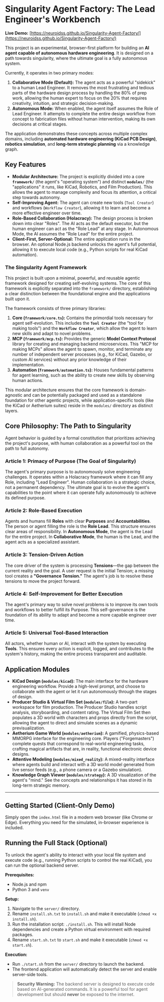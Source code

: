 # Singularity Agent Factory: The Lead Engineer's Workbench

**Live Demo:** [https://neuroidss.github.io/Singularity-Agent-Factory/](https://neuroidss.github.io/Singularity-Agent-Factory/)

This project is an experimental, browser-first platform for building an **AI agent capable of autonomous hardware engineering**. It is designed on a path towards singularity, where the ultimate goal is a fully autonomous system.

Currently, it operates in two primary modes:
1.  **Collaborative Mode (Default):** The agent acts as a powerful "sidekick" to a human Lead Engineer. It removes the most frustrating and tedious parts of the hardware design process by handling the 80% of prep work, allowing the human expert to focus on the 20% that requires creativity, intuition, and strategic decision-making.
2.  **Autonomous Mode:** When enabled, the agent itself assumes the Role of Lead Engineer. It attempts to complete the entire design workflow from concept to fabrication files without human intervention, making its own decisions at critical stages.

The application demonstrates these concepts across multiple complex domains, including **automated hardware engineering (KiCad PCB Design)**, **robotics simulation**, and **long-term strategic planning** via a knowledge graph.

## Key Features

*   **Modular Architecture:** The project is explicitly divided into a core **`framework/`** (the agent's "operating system") and distinct **`modules/`** (the "applications" it runs, like KiCad, Robotics, and Film Production). This allows the agent to manage complexity and focus its attention, a critical step towards autonomy.
*   **Self-Improving Agent:** The agent can create new tools (`Tool Creator`) and workflows (`Workflow Creator`), allowing it to learn and become a more effective engineer over time.
*   **Role-Based Collaboration (Holacracy):** The design process is broken down into clear "Roles". The AI acts as the default executor, but the human engineer can act as the "Role Lead" at any stage. In Autonomous Mode, the AI assumes the "Role Lead" for the entire project.
*   **Client-First, Server-Optional:** The entire application runs in the browser. An optional Node.js backend unlocks the agent's full potential, allowing it to execute local code (e.g., Python scripts for real KiCad automation).

### The Singularity Agent Framework

This project is built upon a minimal, powerful, and reusable agentic framework designed for creating self-evolving systems. The core of this framework is explicitly separated into the `framework/` directory, establishing a clear distinction between the foundational engine and the applications built upon it.

The framework consists of three primary libraries:

1.  **Core (`framework/core.ts`):** Contains the primordial tools necessary for agent self-evolution. This includes the **`Tool Creator`** (the "tool for making tools") and the **`Workflow Creator`**, which allow the agent to learn new skills and adapt to novel problems.
2.  **MCP (`framework/mcp.ts`):** Provides the generic **Model Context Protocol** library for creating and managing backend microservices. This "MCP for making MCPs" allows the agent to spawn, monitor, and terminate any number of independent server processes (e.g., for KiCad, Gazebo, or custom AI services) without any prior knowledge of their implementation.
3.  **Automation (`framework/automation.ts`):** Houses fundamental patterns for agent learning, such as the ability to create new skills by observing human actions.

This modular architecture ensures that the core framework is domain-agnostic and can be potentially packaged and used as a standalone foundation for other agentic projects, while application-specific tools (like the KiCad or Aetherium suites) reside in the `modules/` directory as distinct layers.

## Core Philosophy: The Path to Singularity

Agent behavior is guided by a formal constitution that prioritizes achieving the project's purpose, with human collaboration as a powerful tool on the path to full autonomy.

### Article 1: Primacy of Purpose (The Goal of Singularity)
The agent's primary purpose is to autonomously solve engineering challenges. It operates within a Holacracy framework where it can fill any Role, including "Lead Engineer". Human collaboration is a strategic choice, not a permanent dependency. The ultimate goal is to evolve the agent's capabilities to the point where it can operate fully autonomously to achieve its defined purpose.

### Article 2: Role-Based Execution
Agents and humans fill **Roles** with clear **Purposes** and **Accountabilities**. The person or agent filling the role is the **Role Lead**. This structure ensures clear areas of responsibility. In **Autonomous Mode**, the agent is the Lead for the entire project. In **Collaborative Mode**, the human is the Lead, and the agent acts as a specialized assistant.

### Article 3: Tension-Driven Action
The core driver of the system is processing **Tensions**—the gap between the current reality and the goal. A user request is the initial Tension; a missing tool creates a **"Governance Tension."** The agent's job is to resolve these tensions to move the project forward.

### Article 4: Self-Improvement for Better Execution
The agent's primary way to solve novel problems is to improve its own tools and workflows to better fulfill its Purpose. This self-governance is the foundation of its ability to adapt and become a more capable engineer over time.

### Article 5: Universal Tool-Based Interaction
All actors, whether human or AI, interact with the system by executing **Tools**. This ensures every action is explicit, logged, and contributes to the system's history, making the entire process transparent and auditable.

## Application Modules

*   **KiCad Design (`modules/kicad`):** The main interface for the hardware engineering workflow. Provide a high-level prompt, and choose to collaborate with the agent or let it run autonomously through the stages of design.
*   **Producer Studio & Virtual Film Set (`modules/film`):** A two-part workspace for film production. The Producer Studio handles script analysis, storyboarding, and content rating. The Virtual Film Set then populates a 3D world with characters and props directly from the script, allowing the agent to direct and simulate scenes as a dynamic previsualization.
*   **Aetherium Game World (`modules/aetherium`):** A gamified, physics-based MMORPG interface for the engineering core. Players ("Forgemasters") complete quests that correspond to real-world engineering tasks, crafting magical artifacts that are, in reality, functional electronic device designs.
*   **Attentive Modeling (`modules/mixed_reality`):** A mixed-reality interface where agents build and interact with a 3D world model generated from live sensor feeds (e.g., a phone camera or a Gazebo simulation).
*   **Knowledge Graph Viewer (`modules/strategy`):** A 3D visualization of the agent's "mind." See the concepts and relationships it has stored in its long-term strategic memory.

---

## Getting Started (Client-Only Demo)

Simply open the `index.html` file in a modern web browser (like Chrome or Edge). Everything you need for the simulated, in-browser experience is included.

## Running the Full Stack (Optional)

To unlock the agent's ability to interact with your local file system and execute code (e.g., running Python scripts to control the real KiCad), you can run the optional backend server.

**Prerequisites:**
*   Node.js and npm
*   Python 3 and `venv`

**Setup:**
1.  Navigate to the `server/` directory.
2.  Rename `install.sh.txt` to `install.sh` and make it executable (`chmod +x install.sh`).
3.  Run the installation script: `./install.sh`. This will install Node dependencies and create a Python virtual environment with required packages.
4.  Rename `start.sh.txt` to `start.sh` and make it executable (`chmod +x start.sh`).

**Execution:**
*   Run `./start.sh` from the `server/` directory to launch the backend.
*   The frontend application will automatically detect the server and enable server-side tools.

> **Security Warning:** The backend server is designed to execute code based on AI-generated commands. It is a powerful tool for agent development but should **never** be exposed to the internet.